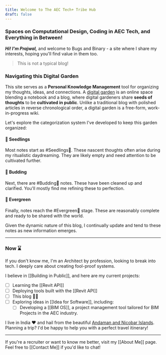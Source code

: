 ```yaml
---
title: Welcome to The AEC Tech+ Tribe Hub
draft: false
---
```

### Spaces on Computational Design, Coding in AEC Tech, and Everything in Between!

***Hi! I'm Prajwal,*** and welcome to Bugs and Binary - a site where I share my interests, hoping you'll find value in them too.

> This is not a typical blog!

### Navigating this Digital Garden

This site serves as a **Personal Knowledge Management** tool for organizing my thoughts, ideas, and connections. A [digital garden](https://maggieappleton.com/garden-history) is an online space blending a notebook and a blog, where digital gardeners share **seeds of thoughts** to be **cultivated in public**. Unlike a traditional blog with polished articles in reverse chronological order, a digital garden is a free-form, work-in-progress wiki.

Let's explore the categorization system I've developed to keep this garden organized:

#### 🌱 Seedlings
Most notes start as #Seedlings🌱. These nascent thoughts often arise during my ritualistic daydreaming. They are likely empty and need attention to be cultivated further.

#### 🌿 Budding
Next, there are #Budding🌿 notes. These have been cleaned up and clarified. You'll mostly find me refining these to perfection.

#### 🌳 Evergreen
Finally, notes reach the #Evergreen🌳 stage. These are reasonably complete and ready to be shared with the world. 

Given the dynamic nature of this blog, I continually update and tend to these notes as new information emerges.

---

### Now ⌛

If you don't know me, I'm an Architect by profession, looking to break into tech. I deeply care about creating fool-proof systems.

I believe in [[Building in Public]], and here are my current projects:

- [ ] Learning the [[Revit API]]
- [ ] Deploying tools built with the [[Revit API]]
- [ ] This blog 🙋‍♂️
- [ ] Exploring ideas in [[Idea for Software]], including:
    - [ ] Developing a [[BIM OS]], a project management tool tailored for BIM Projects in the AEC industry.

I live in India ❤️ and hail from the beautiful [Andaman and Nicobar Islands](https://en.wikipedia.org/wiki/Andaman_and_Nicobar_Islands). Planning a trip? I'd be happy to help you with a perfect travel itinerary!

---

If you're a recruiter or want to know me better, visit my [[About Me]] page. Feel free to [[Contact Me]] if you'd like to chat!